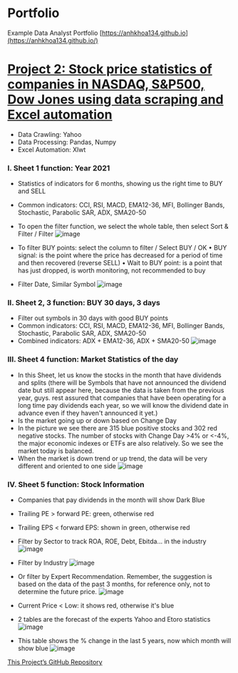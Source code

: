 # Portfolio
Example Data Analyst Portfolio
[https://anhkhoa134.github.io](https://anhkhoa134.github.io/)


# [Project 2: Stock price statistics of companies in NASDAQ, S&P500, Dow Jones using data scraping and Excel automation](https://github.com/anhkhoa134/portfolio/tree/main/Project_2)

* Data Crawling: Yahoo
* Data Processing: Pandas, Numpy
* Excel Automation: Xlwt

### I. Sheet 1 function: Year 2021
- Statistics of indicators for 6 months, showing us the right time to BUY and SELL
- Common indicators: CCI, RSI, MACD, EMA12-36, MFI, Bollinger Bands, Stochastic, Parabolic SAR, ADX, SMA20-50
- To open the filter function, we select the whole table, then select Sort & Filter / Filter
![image](https://user-images.githubusercontent.com/108108639/215113280-697624ee-9d2f-4bea-90e5-6bcf19dd1609.png)

- To filter BUY points: select the column to filter / Select BUY / OK
  • BUY signal: is the point where the price has decreased for a period of time and then recovered (reverse SELL)
  • Wait to BUY point: is a point that has just dropped, is worth monitoring, not recommended to buy
- Filter Date, Similar Symbol
![image](https://user-images.githubusercontent.com/108108639/215113749-4d2b4ec2-6626-45ef-a0f6-0fe1462ce4ba.png)

### II.	Sheet 2, 3 function: BUY 30 days, 3 days
- Filter out symbols in 30 days with good BUY points
- Common indicators: CCI, RSI, MACD, EMA12-36, MFI, Bollinger Bands, Stochastic, Parabolic SAR, ADX, SMA20-50
- Combined indicators: ADX + EMA12-36, ADX + SMA20-50
![image](https://user-images.githubusercontent.com/108108639/215114372-a9a60a0d-31cb-4ff0-83d5-31c440515f5f.png)

### III.	Sheet 4 function: Market Statistics of the day
- In this Sheet, let us know the stocks in the month that have dividends and splits (there will be Symbols that have not announced the dividend date but still appear here, because the data is taken from the previous year, guys. rest assured that companies that have been operating for a long time pay dividends each year, so we will know the dividend date in advance even if they haven't announced it yet.)
- Is the market going up or down based on Change Day
- In the picture we see there are 315 blue positive stocks and 302 red negative stocks. The number of stocks with Change Day >4% or <-4%, the major economic indexes or ETFs are also relatively. So we see the market today is balanced.
- When the market is down trend or up trend, the data will be very different and oriented to one side
![image](https://user-images.githubusercontent.com/108108639/215114757-83cb0828-ba7e-481c-aa7e-02063dfbf9be.png)

### IV.	Sheet 5 function: Stock Information
- Companies that pay dividends in the month will show Dark Blue
- Trailing PE > forward PE: green, otherwise red
- Trailing EPS < forward EPS: shown in green, otherwise red
- Filter by Sector to track ROA, ROE, Debt, Ebitda... in the industry
![image](https://user-images.githubusercontent.com/108108639/215115100-77de0562-f668-4721-8c69-642121b4b3d5.png)

- Filter by Industry
![image](https://user-images.githubusercontent.com/108108639/215115304-02f1140c-3b1f-4cf9-bfef-7c8bead07f6a.png)

- Or filter by Expert Recommendation. Remember, the suggestion is based on the data of the past 3 months, for reference only, not to determine the future price.
![image](https://user-images.githubusercontent.com/108108639/215115368-59288df7-866d-4c30-9d18-ac91b12f3603.png)

- Current Price < Low: it shows red, otherwise it's blue
- 2 tables are the forecast of the experts Yahoo and Etoro statistics
![image](https://user-images.githubusercontent.com/108108639/215115456-f3ddefc0-543b-4664-9965-ac9f6eab04f4.png)

- This table shows the % change in the last 5 years, now which month will show blue
![image](https://user-images.githubusercontent.com/108108639/215115518-36a2a32e-a824-4d6c-9369-0c16094541f3.png)

[This Project’s GitHub Repository](https://github.com/anhkhoa134/portfolio/tree/main/Project_5)
